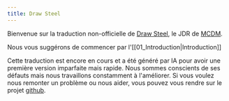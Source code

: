 ```yaml
---
title: Draw Steel
---
```


Bienvenue sur la traduction non-officielle de [Draw Steel](https://shop.mcdmproductions.com/collections/draw-steel), le JDR de [MCDM](https://shop.mcdmproductions.com/).

Nous vous suggérons de commencer par l'[[01_Introduction|Introduction]]

Cette traduction est encore en cours et a été généré par IA pour avoir une première version imparfaite mais rapide. Nous sommes conscients de ses défauts mais nous travaillons constamment à l'améliorer.
Si vous voulez nous remonter un problème ou nous aider, vous pouvez vous rendre sur le projet [github](https://github.com/Dimfacion/draw_steel_fr).